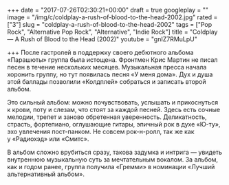 +++
date = "2017-07-26T02:30:21+00:00"
draft = true
googleplay = ""
image = "/img/c/coldplay-a-rush-of-blood-to-the-head-2002.jpg"
rated = ["3"]
slug = "coldplay-a-rush-of-blood-to-the-head-2002"
tags = ["Pop Rock", "Alternative Pop Rock", "Alternative", "Indie Rock"]
title = "Coldplay — A Rush of Blood to the Head (2002)"
youtube = "gnIZ7RMuLpU"

+++
После гастролей в&nbsp;поддержку своего дебютного альбома &laquo;Парашюты&raquo; группа была истощена. Фронтмен Крис Мартин не&nbsp;писал песен в&nbsp;течение нескольких месяцев. Музыкальная пресса начала хоронить группу, но&nbsp;тут появилась песня &laquo;У&nbsp;меня дома&raquo;. Дух и&nbsp;душа этой баллады позволили &laquo;Колдплей&raquo; собраться и&nbsp;записать второй альбом.

Это сильный альбом: можно почувствовать, услышать и&nbsp;прикоснуться к&nbsp;крови, поту и&nbsp;слезам, что стоят за&nbsp;каждой песней. Здесь есть сочные мелодии, трепет и&nbsp;заново обретенная уверенность. Деликатность, страсть, фортепиано, оглушающие гитары, эпичный рок в&nbsp;духе &laquo;Ю-ту&raquo;, эхо увлечения пост-панком. Не&nbsp;совсем рок-н-ролл, так&nbsp;же как у&nbsp;&laquo;Радиохэд&raquo; или &laquo;Смитс&raquo;.

В&nbsp;альбом сложно врубиться сразу, такова задумка и&nbsp;интрига&nbsp;&mdash; увидеть внутреннюю музыкальную суть за&nbsp;мечтательным вокалом. За&nbsp;альбом, как и&nbsp;годом ранее, группа получила &laquo;Гремми&raquo; в&nbsp;номинации &laquo;Лучший альтернативный альбом&raquo;.